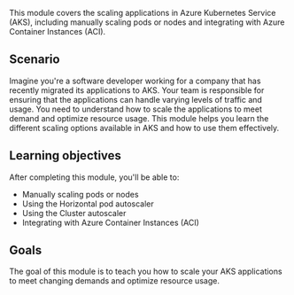 This module covers the scaling applications in Azure Kubernetes Service (AKS), including manually scaling pods or nodes and integrating with Azure Container Instances (ACI).

## Scenario

Imagine you're a software developer working for a company that has recently migrated its applications to AKS. Your team is responsible for ensuring that the applications can handle varying levels of traffic and usage. You need to understand how to scale the applications to meet demand and optimize resource usage. This module helps you learn the different scaling options available in AKS and how to use them effectively.

## Learning objectives

After completing this module, you'll be able to:

 -  Manually scaling pods or nodes
 -  Using the Horizontal pod autoscaler
 -  Using the Cluster autoscaler
 -  Integrating with Azure Container Instances (ACI)

## Goals

The goal of this module is to teach you how to scale your AKS applications to meet changing demands and optimize resource usage.
